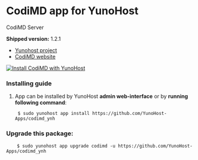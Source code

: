 # CodiMD app for YunoHost
CodiMD Server

**Shipped version:** 1.2.1

- [Yunohost project](https://yunohost.org)
- [CodiMD website](https://github.com/codimd/server/)

[![Install CodiMD with YunoHost](https://install-app.yunohost.org/install-with-yunohost.png)](https://install-app.yunohost.org/?app=codimd)

### Installing guide

 1. App can be installed by YunoHost **admin web-interface** or by **running following command**:

         $ sudo yunohost app install https://github.com/YunoHost-Apps/codimd_ynh

 
### Upgrade this package:

        $ sudo yunohost app upgrade codimd -u https://github.com/YunoHost-Apps/codimd_ynh

